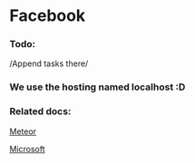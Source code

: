# Facebook
### Todo:
/Append tasks there/
### We use the hosting named localhost :D
### Related docs:
[Meteor](http://docs.meteor.com/api/accounts.html#Meteor-loginWith<ExternalService>)

[Microsoft](https://apps.dev.microsoft.com/#/appList)
